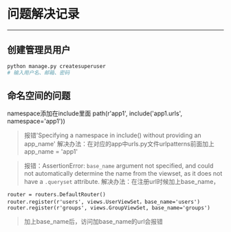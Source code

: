 # 问题解决记录
--------------------------------------

## 创建管理员用户

```sh
python manage.py createsuperuser
# 输入用户名、邮箱、密码
```


## 命名空间的问题
namespace添加在include里面
path(r'app1', include('app1.urls', namespace='app1'))

>报错'Specifying a namespace in include() without providing an app_name'
>解决办法：在对应的app中urls.py文件urlpatterns前面加上app_name = 'app1'


>报错：AssertionError: `base_name` argument not specified, and could not automatically determine the name from the viewset, as it does not have a `.queryset` attribute.
>解决办法：在注册url时候加上base_name，
```
router = routers.DefaultRouter()
router.register(r'users', views.UserViewSet，base_name='users')
router.register(r'groups', views.GroupViewSet, base_name='groups')
```
>加上base_name后，访问加base_name的url会报错
>